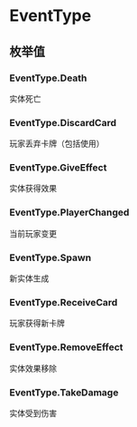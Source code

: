 # EventType

## 枚举值

### EventType.Death

实体死亡

### EventType.DiscardCard

玩家丢弃卡牌（包括使用）

### EventType.GiveEffect

实体获得效果

### EventType.PlayerChanged

当前玩家变更

### EventType.Spawn

新实体生成

### EventType.ReceiveCard

玩家获得新卡牌

### EventType.RemoveEffect

实体效果移除

### EventType.TakeDamage

实体受到伤害